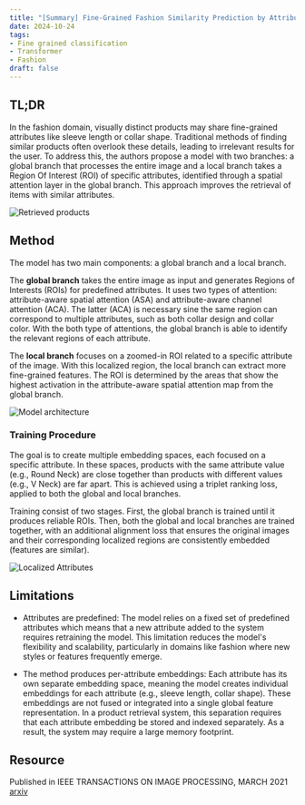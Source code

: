 ```yaml
---
title: "[Summary] Fine-Grained Fashion Similarity Prediction by Attribute-Specific Embedding Learning" 
date: 2024-10-24
tags: 
- Fine grained classification
- Transformer
- Fashion
draft: false 
---
```


## TL;DR
<!-- With discussions about ShopNet 2025, we get inspiration from recent research. One interesting paper is ``Fine-Grained Fashion Similarity Prediction by Attribute-Specific Embedding Learning'':  -->
In the fashion domain, visually distinct products may share fine-grained attributes like sleeve length or collar shape. Traditional methods of finding similar products often overlook these details, leading to irrelevant results for the user. 
To address this, the authors propose a model with two branches: a global branch that processes the entire image and a local branch takes a Region Of Interest (ROI) of specific attributes, identified through a spatial attention layer in the global branch. This approach improves the retrieval of items with similar attributes.

![Retrieved products](/posts/20241004_fine_grained_fashion_similarity_prediction/retrieved_products.png)

## Method
The model has two main components: a global branch and a local branch.

The **global branch** takes the entire image as input and generates Regions of Interests (ROIs) for predefined attributes. It uses two types of attention: attribute-aware spatial attention (ASA) and attribute-aware channel attention (ACA). The latter (ACA) is necessary sine the same region can correspond to multiple attributes, such as both collar design and collar color. 
With the both type of attentions, the global branch is able to identify the relevant regions of each attribute.

The **local branch** focuses on a zoomed-in ROI related to a specific attribute of the image. With this localized region, the local branch can extract more fine-grained features. The ROI is determined by the areas that show the highest activation in the attribute-aware spatial attention map from the global branch.

![Model architecture](/posts/20241004_fine_grained_fashion_similarity_prediction/model_architecture.png)

### Training Procedure
The goal is to create multiple embedding spaces, each focused on a specific attribute. In these spaces, products with the same attribute value (e.g., Round Neck) are close together than products with different values (e.g., V Neck) are far apart. This is achieved using a triplet ranking loss, applied to both the global and local branches.

Training consist of two stages. First, the global branch is trained until it produces reliable ROIs. Then, both the global and local branches are trained together, with an additional alignment loss that ensures the original images and their corresponding localized regions are consistently embedded (features are similar).

![Localized Attributes](/posts/20241004_fine_grained_fashion_similarity_prediction/localized_attributes.png)


## Limitations
* Attributes are predefined: The model relies on a fixed set of predefined attributes which means that a new attribute added to the system requires retraining the model. This limitation reduces the model's flexibility and scalability, particularly in domains like fashion where new styles or features frequently emerge.

* The method produces per-attribute embeddings: Each attribute has its own separate embedding space, meaning the model creates individual embeddings for each attribute (e.g., sleeve length, collar shape). These embeddings are not fused or integrated into a single global feature representation. In a product retrieval system, this separation requires that each attribute embedding be stored and indexed separately. As a result, the system may require a large memory footprint.


## Resource
Published in IEEE TRANSACTIONS ON IMAGE PROCESSING, MARCH 2021 
[arxiv](https://arxiv.org/pdf/2104.02429)
